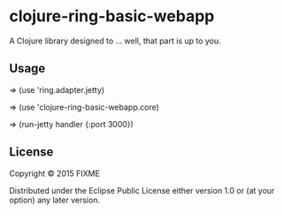 # clojure-ring-basic-webapp

A Clojure library designed to ... well, that part is up to you.

## Usage

=> (use 'ring.adapter.jetty)

=> (use 'clojure-ring-basic-webapp.core)

=> (run-jetty handler {:port 3000})

## License

Copyright © 2015 FIXME

Distributed under the Eclipse Public License either version 1.0 or (at
your option) any later version.
